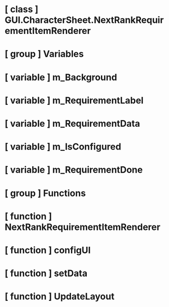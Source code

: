 # [ class ] GUI.CharacterSheet.NextRankRequirementItemRenderer

# [ group ] Variables

# [ variable ] m_Background

# [ variable ] m_RequirementLabel

# [ variable ] m_RequirementData

# [ variable ] m_IsConfigured

# [ variable ] m_RequirementDone

# [ group ] Functions

# [ function ] NextRankRequirementItemRenderer

# [ function ] configUI

# [ function ] setData

# [ function ] UpdateLayout

